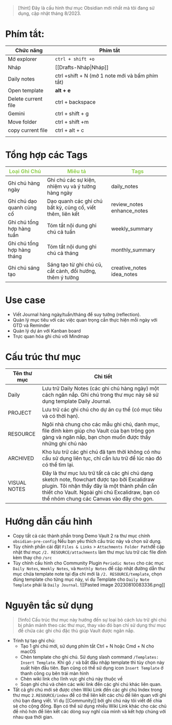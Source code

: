>[!hint] Đây là cấu hình thư mục Obsidian mới nhất mà tôi đang sử dụng, cập nhật tháng 8/2023.

# Phím tắt:

| Chức năng           | Phím tắt                                         |
| ------------------- | ------------------------------------------------ |
| Mở explorer         | `ctrl + shift +o`                                |
| Nháp                | [[Drafts-Nháp\|Nháp]]                            |
| Daily notes         | ctrl +shift + N  (mở 1 note mới và bấm phím tắt) |
| Open template       | **alt + e**                                      |
| Delete current file | ctrl + backspace                                 |
| Gemini              | ctrl + shift + g                                 |
| Move  folder        | ctrl + shift +m                                  |
| copy current file   | ctrl + alt + c                                   |
|                     |                                                  |

# Tổng hợp các Tags

| <font color="#92d050">Loại Ghi Chú</font> | <font color="#92d050">Miêu tả</font>                           | <font color="#92d050">Tags</font> |
| ----------------------------------------- | -------------------------------------------------------------- | --------------------------------- |
| Ghi chú hàng ngày                         | Ghi chú các sự kiện, nhiệm vụ và ý tưởng hàng ngày             | daily_notes<br>                   |
| Ghi chú dạo quanh củng cố<br>             | Dạo quanh các ghi chú bất kỳ, củng cố, viết thêm, liên kết<br> | review_notes enhance_notes<br>    |
| Ghi chú tổng hợp hàng tuần<br>            | Tóm tắt nội dung ghi chú cả tuần<br>                           | weekly_summary<br>                |
| Ghi chú tổng hợp hàng tháng<br>           | Tóm tắt nội dung ghi chú cả tháng<br>                          | monthly_summary<br>               |
| Ghi chú sáng tạo<br>                      | Sáng tạo từ ghi chú cũ, cắt cành, đổi hướng, thêm ý tưởng<br>  | creative_notes idea_notes<br>     |

# Use case
- Viết Journal hàng ngày/tuần/tháng để suy tưởng (reflection).
- Quản lý mục tiêu với các việc quan trọng cần thực hiện mỗi ngày với GTD và Reminder
- Quản lý dự án với Kanban board
- Trực quan hóa ghi chú với Mindmap

# Cấu trúc thư mục
| Tên thư mục  | Chi tiết                                                                                                                                                                                                                                   |
| ------------ | ------------------------------------------------------------------------------------------------------------------------------------------------------------------------------------------------------------------------------------------ |
| Daily        | Lưu trữ Daily Notes (các ghi chú hàng ngày) một cách ngăn nắp. Ghi chú trong thư mục này sẽ sử dụng template Daily Journal.                                                                                                                |
| PROJECT      | Lưu trữ các ghi chú cho dự án cụ thể (có mục tiêu và có thời hạn).                                                                                                                                                                         |
| RESOURCE     | Ngôi nhà chung cho các mẫu ghi chú, danh mục, file đính kèm giúp cho Vault của bạn trông gọn gàng và ngăn nắp, bạn chọn muốn được thấy những ghi chú nào                                                                                   |
| ARCHIVED     | Kho lưu trữ các ghi chú đã tạm thời không có nhu cầu sử dụng liên tục, chỉ cần lưu trữ để lúc nào đó có thể tìm lại.                                                                                                                       |
| VISUAL NOTES | Đây là thư mục lưu trữ tất cả các ghi chú dạng sketch note, flowchart được tạo bởi Excalidraw plugin. Tôi nhận thấy đây là một thành phần cần thiết cho Vault. Ngoài ghi chú Excalidraw, bạn có thể nhóm chung các Canvas vào đây cho gọn. |

# Hướng dẫn cấu hình
- Copy tất cả các thành phần trong Demo Vault 2 ra thư mục chính `obsidian-pre-config` Nếu bạn yêu thích cấu trúc này và chọn sử dụng.
- Tùy chỉnh phần cài đặt `Files & Links` > `Attachments Folder Path`để cập nhật thư mục `/2. RESOURCE/attachments` làm thư mục lưu trữ các file đính kèm thay cho `/src` 
- Tùy chỉnh cấu hình cho Community Plugin `Periodic Notes` cho các mục   `Daily Notes`, `Weekly Notes`, và `Monthly Notes` để cập nhật đường dẫn thư mục chứa template note tại địa chỉ mới là `/2. RESOURCE/template`, chọn đúng template cho từng mục này, ví dụ Template cho `Daily Note Template` phải là `Daily Journal`.
  ![[Pasted image 20230810083336.png]]
# Nguyên tắc sử dụng

> [!info] Cấu trúc thư mục này hướng đến sự loại bỏ cách lưu trữ ghi chú bị phân mảnh theo các thư mục, thay vào đó bạn chỉ sử dụng thư mục để chứa các ghi chú đặc thù giúp Vault được ngăn nắp.
- Trình tự tạo ghi chú:
	- Tạo 1 ghi chú mới, sử dụng phím tắt Ctrl + N hoặc Cmd + N cho macOS
	- Chèn template cho ghi chú. Sử dụng slash command `/Templates: Insert Template`. Khi gõ `/` và bắt đầu nhập template thì tùy chọn này xuất hiện đầu tiên. Bạn cũng có thể sử dụng icon `Insert Template` ở thanh công cụ bên trái màn hình
	- Chèn wiki link cho lĩnh vực ghi chú này thuộc về
	- Soạn ghi chú và chèn các wiki link đến các ghi chú khác liên quan.
- Tất cả ghi chú mới sẽ được chèn Wiki Link đến các ghi chú Index trong thư mục `2.RESOURCE/index` để có thể liên kết các chủ đề liên quan với ghi chú bạn đang viết. Ví dụ [[Community]] bởi ghi chú này tôi viết để chia sẻ cho cộng đồng. Bạn có thể sử dụng nhiều Wiki Link khác cho các chủ đề nhỏ hơn để liên kết các dòng suy nghĩ của mình và kết hợp chúng với nhau qua thời gian.


